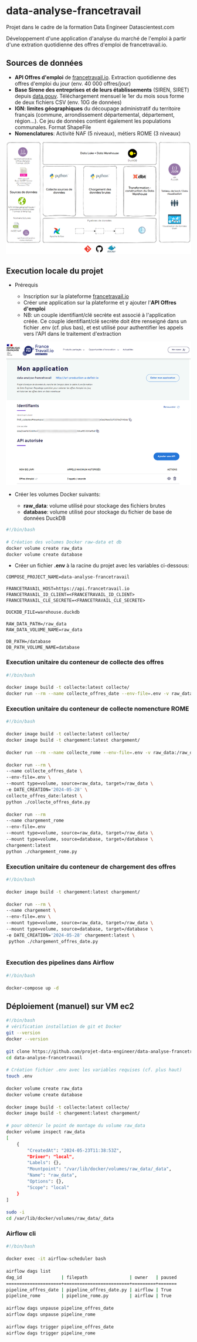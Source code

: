 # data-analyse-francetravail

Projet dans le cadre de la formation Data Engineer Datascientest.com

Développement d'une application d'analyse du marché de l'emploi à partir d'une extration quotidienne des offres d'emploi de francetravail.io.

## Sources de données

- **API Offres d'emploi** de [francetravail.io](https://francetravail.io). Extraction quotidienne des offres d'emploi du jour (env. 40 000 offres/jour)
- **Base Sirene des entreprises et de leurs établissements** (SIREN, SIRET) depuis [data.gouv](<https://www.data.gouv.fr/fr/datasets/base-sirene-des-entreprises-et-de-leurs-etablissements-siren-siret/>). Téléchargement mensuel le 1er du mois sous forme de deux fichiers CSV (env. 10G de données)
- **IGN: limites géographiques** du découpage administratif du territoire français (commune, arrondissement départemental, département, région...). Ce jeu de données contient également les populations communales. Format ShapeFile
- **Nomenclatures**: Activité NAF (5 niveaux), métiers ROME (3 niveaux)

![vue-fonctionnelle](/doc/img/vue-fonctionnelle.png)

## Execution locale du projet

- Prérequis

  - Inscription sur la plateforme [francetravail.io](https://francetravail.io/inscription)
  - Créer une application sur la plateforme et y ajouter l'**API Offres d'emploi**
  - NB: un couple identifiant/clé secrète est associé à l'application créée. Ce couple identifiant/clé secrète doit être renseigné dans un fichier .env (cf. plus bas), et est utilisé pour authentifier les appels vers l'API dans le traitement d'extraction

![interface web Airflow](/doc/img/francetravail.png)

- Créer les volumes Docker suivants:

  - **raw_data**: volume utilisé pour stockage des fichiers brutes
  - **database**: volume utilisé pour stockage du fichier de base de données DuckDB

```bash
#!/bin/bash

# Création des volumes Docker raw-data et db
docker volume create raw_data
docker volume create database
```

- Créer un fichier **.env** à la racine du projet avec les variables ci-dessous:

```text
COMPOSE_PROJECT_NAME=data-analyse-francetravail

FRANCETRAVAIL_HOST=https://api.francetravail.io
FRANCETRAVAIL_ID_CLIENT=<FRANCETRAVAIL_ID_CLIENT>
FRANCETRAVAIL_CLE_SECRETE=<FRANCETRAVAIL_CLE_SECRETE>

DUCKDB_FILE=warehouse.duckdb

RAW_DATA_PATH=/raw_data
RAW_DATA_VOLUME_NAME=raw_data

DB_PATH=/database
DB_PATH_VOLUME_NAME=database
```

### Execution unitaire du conteneur de collecte des offres

```bash
#!/bin/bash

docker image build -t collecte:latest collecte/
docker run --rm --name collecte_offres_date --env-file=.env -v raw_data:/raw_data -e DATE_CREATION='2024-05-22' collecte:latest python ./collecte_offres_date.py
```

### Execution unitaire du conteneur de collecte nomencture ROME

```bash
#!/bin/bash

docker image build -t collecte:latest collecte/
docker image build -t chargement:latest chargement/

docker run --rm --name collecte_rome --env-file=.env -v raw_data:/raw_data collecte:latest python ./collecte_rome.py

docker run --rm \
--name collecte_offres_date \
--env-file=.env \
--mount type=volume, source=raw_data, target=/raw_data \
-e DATE_CREATION='2024-05-28' \
collecte_offres_date:latest \
python ./collecte_offres_date.py 

docker run --rm 
--name chargement_rome 
--env-file=.env 
--mount type=volume, source=raw_data, target=/raw_data \
--mount type=volume, source=database, target=/database \
chargement:latest
python ./chargement_rome.py

```

### Execution unitaire du conteneur de chargement des offres

```bash
#!/bin/bash

docker image build -t chargement:latest chargement/

docker run --rm \
--name chargement \
--env-file=.env \
--mount type=volume, source=raw_data, target=/raw_data \
--mount type=volume, source=database, target=/database \
-e DATE_CREATION='2024-05-28' chargement:latest \
 python ./chargement_offres_date.py
 
```

### Execution des pipelines dans Airflow

```bash
#!/bin/bash

docker-compose up -d
```

## Déploiement (manuel) sur VM ec2

```bash
#!/bin/bash
# vérification installation de git et Docker
git --version
docker --version

git clone https://github.com/projet-data-engineer/data-analyse-francetravail.git
cd data-analyse-francetravail

# Création fichier .env avec les variables requises (cf. plus haut)
touch .env

docker volume create raw_data
docker volume create database

docker image build -t collecte:latest collecte/
docker image build -t chargement:latest chargement/

# pour obtenir le point de montage du volume raw_data
docker volume inspect raw_data
[
    {
        "CreatedAt": "2024-05-23T11:38:53Z",
        "Driver": "local",
        "Labels": {},
        "Mountpoint": "/var/lib/docker/volumes/raw_data/_data",
        "Name": "raw_data",
        "Options": {},
        "Scope": "local"
    }
]

sudo -i
cd /var/lib/docker/volumes/raw_data/_data
```

### Airflow cli

```bash
#!/bin/bash

docker exec -it airflow-scheduler bash

airflow dags list
dag_id               | filepath                | owner   | paused
=====================+=========================+=========+=======
pipeline_offres_date | pipeline_offres_date.py | airflow | True
pipeline_rome        | pipeline_rome.py        | airflow | True

airflow dags unpause pipeline_offres_date
airflow dags unpause pipeline_rome

airflow dags trigger pipeline_offres_date
airflow dags trigger pipeline_rome
```

